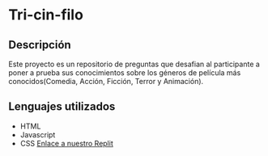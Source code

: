 # Tri-cin-filo
## Descripción 
Este proyecto es un repositorio de preguntas que desafian al participante a poner a prueba sus conocimientos sobre los géneros de película más conocidos(Comedia, Acción, Ficción, Terror y Animación).
## Lenguajes utilizados
- HTML
- Javascript
- CSS
[Enlace a nuestro Replit](https://replit.com/@IvanaValverde/Ada-Lovelace-Tricinefilo#index.html)

